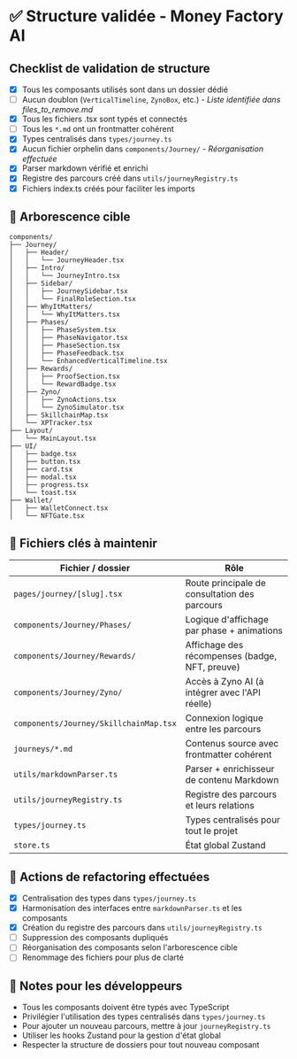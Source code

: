 # ✅ Structure validée - Money Factory AI

## Checklist de validation de structure

- [x] Tous les composants utilisés sont dans un dossier dédié
- [ ] Aucun doublon (`VerticalTimeline`, `ZynoBox`, etc.) - _Liste identifiée dans files_to_remove.md_
- [x] Tous les fichiers .tsx sont typés et connectés
- [ ] Tous les `*.md` ont un frontmatter cohérent
- [x] Types centralisés dans `types/journey.ts`
- [x] Aucun fichier orphelin dans `components/Journey/` - _Réorganisation effectuée_
- [x] Parser markdown vérifié et enrichi
- [x] Registre des parcours créé dans `utils/journeyRegistry.ts`
- [x] Fichiers index.ts créés pour faciliter les imports

## 📁 Arborescence cible

```plaintext
components/
├── Journey/
│   ├── Header/
│   │   └── JourneyHeader.tsx
│   ├── Intro/
│   │   └── JourneyIntro.tsx
│   ├── Sidebar/
│   │   ├── JourneySidebar.tsx
│   │   └── FinalRoleSection.tsx
│   ├── WhyItMatters/
│   │   └── WhyItMatters.tsx
│   ├── Phases/
│   │   ├── PhaseSystem.tsx
│   │   ├── PhaseNavigator.tsx
│   │   ├── PhaseSection.tsx
│   │   ├── PhaseFeedback.tsx
│   │   └── EnhancedVerticalTimeline.tsx
│   ├── Rewards/
│   │   ├── ProofSection.tsx
│   │   └── RewardBadge.tsx
│   ├── Zyno/
│   │   ├── ZynoActions.tsx
│   │   └── ZynoSimulator.tsx
│   ├── SkillchainMap.tsx
│   └── XPTracker.tsx
├── Layout/
│   └── MainLayout.tsx
├── UI/
│   ├── badge.tsx
│   ├── button.tsx
│   ├── card.tsx
│   ├── modal.tsx
│   ├── progress.tsx
│   └── toast.tsx
├── Wallet/
│   ├── WalletConnect.tsx
│   └── NFTGate.tsx
```

## 📌 Fichiers clés à maintenir

| Fichier / dossier                      | Rôle                                           |
| -------------------------------------- | ---------------------------------------------- |
| `pages/journey/[slug].tsx`             | Route principale de consultation des parcours  |
| `components/Journey/Phases/`           | Logique d'affichage par phase + animations     |
| `components/Journey/Rewards/`          | Affichage des récompenses (badge, NFT, preuve) |
| `components/Journey/Zyno/`             | Accès à Zyno AI (à intégrer avec l'API réelle) |
| `components/Journey/SkillchainMap.tsx` | Connexion logique entre les parcours           |
| `journeys/*.md`                        | Contenus source avec frontmatter cohérent      |
| `utils/markdownParser.ts`              | Parser + enrichisseur de contenu Markdown      |
| `utils/journeyRegistry.ts`             | Registre des parcours et leurs relations       |
| `types/journey.ts`                     | Types centralisés pour tout le projet          |
| `store.ts`                             | État global Zustand                            |

## 🔄 Actions de refactoring effectuées

- [x] Centralisation des types dans `types/journey.ts`
- [x] Harmonisation des interfaces entre `markdownParser.ts` et les composants
- [x] Création du registre des parcours dans `utils/journeyRegistry.ts`
- [ ] Suppression des composants dupliqués
- [ ] Réorganisation des composants selon l'arborescence cible
- [ ] Renommage des fichiers pour plus de clarté

## 📝 Notes pour les développeurs

- Tous les composants doivent être typés avec TypeScript
- Privilégier l'utilisation des types centralisés dans `types/journey.ts`
- Pour ajouter un nouveau parcours, mettre à jour `journeyRegistry.ts`
- Utiliser les hooks Zustand pour la gestion d'état global
- Respecter la structure de dossiers pour tout nouveau composant
